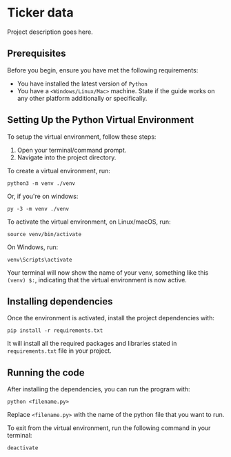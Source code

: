 # Ticker data 

Project description goes here.

## Prerequisites

Before you begin, ensure you have met the following requirements:
* You have installed the latest version of `Python`
* You have a `<Windows/Linux/Mac>` machine. State if the guide works on any other platform additionally or specifically.

## Setting Up the Python Virtual Environment

To setup the virtual environment, follow these steps:
1. Open your terminal/command prompt.
2. Navigate into the project directory.

To create a virtual environment, run:
```
python3 -m venv ./venv
```
Or, if you're on windows:
```
py -3 -m venv ./venv
```

To activate the virtual environment, on Linux/macOS, run:
```
source venv/bin/activate
```
On Windows, run:
```
venv\Scripts\activate
```
Your terminal will now show the name of your venv, something like this `(venv) $:`, indicating that the virtual environment is now active.

## Installing dependencies
Once the environment is activated, install the project dependencies with:
```
pip install -r requirements.txt
```
It will install all the required packages and libraries stated in `requirements.txt` file in your project.

## Running the code
After installing the dependencies, you can run the program with:
```
python <filename.py>
```
Replace `<filename.py>` with the name of the python file that you want to run.

To exit from the virtual environment, run the following command in your terminal:
```
deactivate
```
